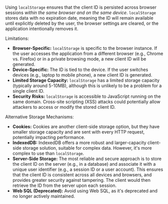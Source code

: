 Using `localStorage` ensures that the client ID is persisted across browser sessions *within the same browser and on the same device*.  `localStorage` stores data with no expiration date, meaning the ID will remain available until explicitly deleted by the user, the browser settings are cleared, or the application intentionally removes it.

Limitations:

*   **Browser-Specific:** `localStorage` is specific to the browser instance.  If the user accesses the application from a different browser (e.g., Chrome vs. Firefox) or in a private browsing mode, a new client ID will be generated.
*   **Device-Specific:** The ID is tied to the device.  If the user switches devices (e.g., laptop to mobile phone), a new client ID is generated.
*   **Limited Storage Capacity:** `localStorage` has a limited storage capacity (typically around 5-10MB), although this is unlikely to be a problem for a single client ID.
*   **Security Risks:** `localStorage` is accessible to JavaScript running on the same domain.  Cross-site scripting (XSS) attacks could potentially allow attackers to access or modify the stored client ID.

Alternative Storage Mechanisms:

*   **Cookies:** Cookies are another client-side storage option, but they have smaller storage capacity and are sent with every HTTP request, potentially impacting performance.
*   **IndexedDB:** IndexedDB offers a more robust and larger-capacity client-side storage solution, suitable for complex data.  However, it's more complex to use than `localStorage`.
*   **Server-Side Storage:** The most reliable and secure approach is to store the client ID on the server (e.g., in a database) and associate it with a unique user identifier (e.g., a session ID or a user account).  This ensures that the client ID is consistent across all devices and browsers, and provides greater security against tampering. The client would then retrieve the ID from the server upon each session.
*   **Web SQL (Deprecated):**  Avoid using Web SQL, as it's deprecated and no longer actively maintained.